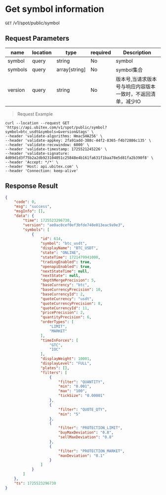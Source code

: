 # Get symbol information

`GET` /v1/spot/public/symbol


## Request Parameters

| name    | location  | type          | required | Description                                                        |
| ------- | ----- | ------------- | ---- | ----------------------------------------------------------- |
| symbol  | query | string        | No   | symbol                                                      |
| symbols | query | array[string] | No   | symbol集合                                                  |
| version | query | string        | No   | 版本号,当请求版本号与响应内容版本一致时，不返回清单，减少IO |

> Request Example

```shell
curl --location --request GET 'https://api.ubitex.com/v1/spot/public/symbol?symbol=btc_usdt&symbols=&version&tags' \
--header 'validate-algorithms: HmacSHA256' \
--header 'validate-appkey: 2fa91add-388c-44f2-8365-f4b72886c135' \
--header 'validate-recvwindow: 6000' \
--header 'validate-timestamp: 1725521245226' \
--header 'validate-signature: 4d09d1d3f75b2a2db923104051c25848e4b161fa631f1baa78e5d81fa2b390f8' \
--header 'Accept: */*' \
--header 'Host: api.ubitex.com' \
--header 'Connection: keep-alive' 
```


## Response Result

```json
{
    "code": 0,
    "msg": "success",
    "msgInfo": [],
    "data": {
        "time": 1725523296730,
        "version": "ae0ac0cef0ef3bfde740e013eac9a9e3",
        "symbols": [
            {
                "id": 614,
                "symbol": "btc_usdt",
                "displayName": "BTC_USDT",
                "state": "ONLINE",
                "stateTime": 1721479941000,
                "tradingEnabled": true,
                "openapiEnabled": true,
                "nextStateTime": null,
                "nextState": null,
                "depthMergePrecision": 5,
                "baseCurrency": "btc",
                "baseCurrencyPrecision": 10,
                "baseCurrencyId": 2,
                "quoteCurrency": "usdt",
                "quoteCurrencyPrecision": 8,
                "quoteCurrencyId": 11,
                "pricePrecision": 2,
                "quantityPrecision": 6,
                "orderTypes": [
                    "LIMIT",
                    "MARKET"
                ],
                "timeInForces": [
                    "GTC",
                    "IOC"
                ],
                "displayWeight": 10001,
                "displayLevel": "FULL",
                "plates": [],
                "filters": [
                    {
                        "filter": "QUANTITY",
                        "min": "0.001",
                        "max": "100",
                        "tickSize": "0.00001"
                    },
                    {
                        "filter": "QUOTE_QTY",
                        "min": "5"
                    },
                    {
                        "filter": "PROTECTION_LIMIT",
                        "buyMaxDeviation": "0.8",
                        "sellMaxDeviation": "0.8"
                    },
                    {
                        "filter": "PROTECTION_MARKET",
                        "maxDeviation": "0.1"
                    }
                ]
            }
        ]
    },
    "ts": 1725523296730
}
```

